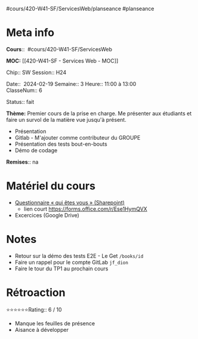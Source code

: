 #cours/420-W41-SF/ServicesWeb/planseance #planseance
# Meta info 
**Cours**::  #cours/420-W41-SF/ServicesWeb

**MOC:** [[420-W41-SF - Services Web - MOC]]

Chip:: <span class="chip cours-2">SW</span>
Session:: H24

Date::  2024-02-19
Semaine:: 3 
Heure:: 11:00 à 13:00  
ClasseNum:: 6

Status:: <span class="chip done">fait</span>

**Thème:**
Premier cours de la prise en charge. Me présenter aux étudiants et faire un survol de la matière vue jusqu'à présent.

* Présentation
* Gitlab - M'ajouter comme contributeur du GROUPE
* Présentation des tests bout-en-bouts
* Démo de codage

**Remises**:: <span class="chip na">na</span>

# Matériel du cours
* [Questionnaire « qui êtes vous » (Sharepoint)](https://forms.office.com/Pages/DesignPageV2.aspx?prevorigin=shell&origin=NeoPortalPage&subpage=design&id=alNVMAoTL0mKYjkb23nJ6TsN1icS-f1KpXdHdqRxfGlUMFA3QjZTT0dXVjZHUkdaMUFUQllHR0VYRC4u)
	* lien court https://forms.office.com/r/Ese1HymQVX
* Excercices (Google Drive)

# Notes
* Retour sur la démo des tests E2E - Le Get `/books/id`
* Faire un rappel pour le compte GitLab `jf_dion`
* Faire le tour du TP1 au prochain cours
# Rétroaction
⭐⭐⭐⭐⭐⭐Rating:: 6 / 10
* Manque les feuilles de présence
* Aisance à développer

